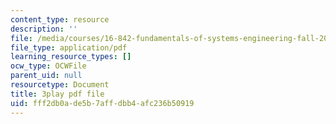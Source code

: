 ```yaml
---
content_type: resource
description: ''
file: /media/courses/16-842-fundamentals-of-systems-engineering-fall-2015/fff2db0ade5b7affdbb4afc236b50919_Wc0PmAIEUhM.pdf
file_type: application/pdf
learning_resource_types: []
ocw_type: OCWFile
parent_uid: null
resourcetype: Document
title: 3play pdf file
uid: fff2db0a-de5b-7aff-dbb4-afc236b50919
---
```

